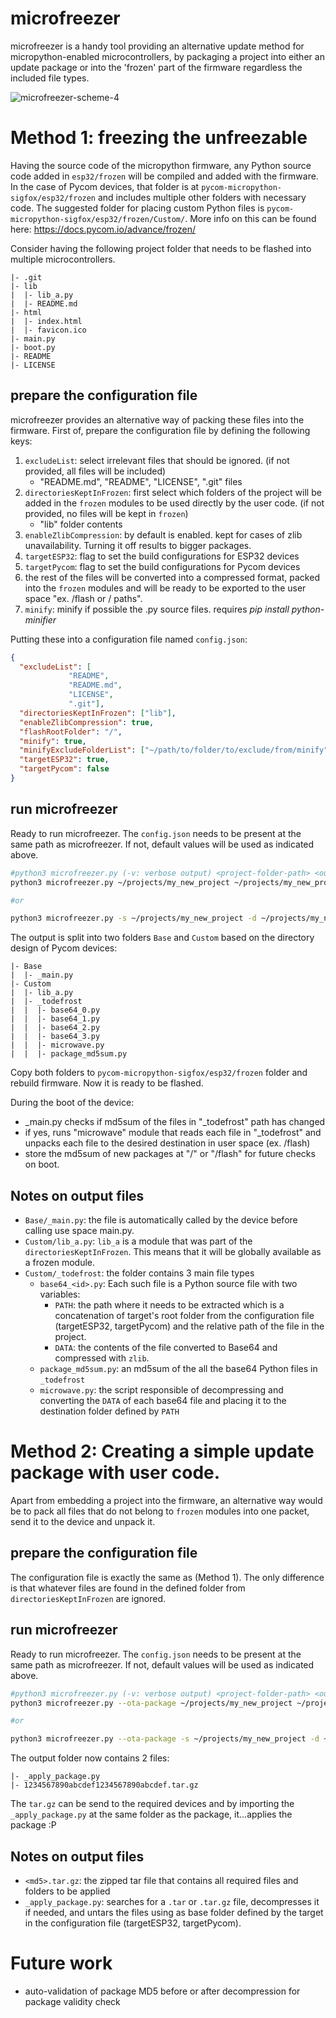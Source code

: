 # microfreezer

microfreezer is a handy tool providing an alternative update method for micropython-enabled microcontrollers, by packaging a project into either an update package or into the 'frozen' part of the firmware regardless the included file types.

![microfreezer-scheme-4](https://user-images.githubusercontent.com/550020/114547587-48178e80-9c67-11eb-8c41-c2050f63ca33.png)

# Method 1: freezing the unfreezable

Having the source code of the micropython firmware, any Python source code added in `esp32/frozen` will be compiled and added with the firmware. In the case of Pycom devices, that folder is at `pycom-micropython-sigfox/esp32/frozen` and includes multiple other folders with necessary code. The suggested folder for placing custom Python files is `pycom-micropython-sigfox/esp32/frozen/Custom/`. More info on this can be found here: https://docs.pycom.io/advance/frozen/

Consider having the following project folder that needs to be flashed into multiple microcontrollers.

```
|- .git
|- lib
|  |- lib_a.py
|  |- README.md
|- html
|  |- index.html
|  |- favicon.ico
|- main.py
|- boot.py
|- README
|- LICENSE
```

## prepare the configuration file

microfreezer provides an alternative way of packing these files into the firmware. First of, prepare the configuration file by defining the following keys:

1. `excludeList`: select irrelevant files that should be ignored. (if not provided, all files will be included)
    * "README.md", "README", "LICENSE", ".git" files
1. `directoriesKeptInFrozen`: first select which folders of the project will be added in the `frozen` modules to be used directly by the user code. (if not provided, no files will be kept in `frozen`)
    * "lib" folder contents
1. `enableZlibCompression`: by default is enabled. kept for cases of zlib unavailability. Turning it off results to bigger packages.
1. `targetESP32`: flag to set the build configurations for ESP32 devices
1. `targetPycom`: flag to set the build configurations for Pycom devices
1. the rest of the files will be converted into a compressed format, packed into the `frozen` modules and will be ready to be exported to the user space "ex. /flash or / paths".
1. `minify`: minify if possible the .py source files. requires _pip install python-minifier_

Putting these into a configuration file named `config.json`:

```json
{
  "excludeList": [
             "README",
             "README.md",
             "LICENSE",
             ".git"],
  "directoriesKeptInFrozen": ["lib"],
  "enableZlibCompression": true,
  "flashRootFolder": "/",
  "minify": true,
  "minifyExcludeFolderList": ["~/path/to/folder/to/exclude/from/minify"],
  "targetESP32": true,
  "targetPycom": false  
}
```

## run microfreezer

Ready to run microfreezer. The `config.json` needs to be present at the same path as microfreezer. If not, default values will be used as indicated above.

```bash
#python3 microfreezer.py (-v: verbose output) <project-folder-path> <output-folder-path>
python3 microfreezer.py ~/projects/my_new_project ~/projects/my_new_project_packed

#or

python3 microfreezer.py -s ~/projects/my_new_project -d ~/projects/my_new_project_packed
```

The output is split into two folders `Base` and `Custom` based on the directory design of Pycom devices:

```
|- Base
|  |- _main.py
|- Custom
|  |- lib_a.py
|  |- _todefrost
|  |  |- base64_0.py
|  |  |- base64_1.py
|  |  |- base64_2.py
|  |  |- base64_3.py
|  |  |- microwave.py
|  |  |- package_md5sum.py
```

Copy both folders to `pycom-micropython-sigfox/esp32/frozen` folder and rebuild firmware. Now it is ready to be flashed.

During the boot of the device:
* _main.py checks if md5sum of the files in "_todefrost" path has changed
* if yes, runs "microwave" module that reads each file in "_todefrost" and unpacks each file to the desired destination in user space (ex. /flash)
* store the md5sum of new packages at "/" or "/flash" for future checks on boot.

## Notes on output files

* `Base/_main.py`: the file is automatically called by the device before calling use space main.py.
* `Custom/lib_a.py`: `lib_a` is a module that was part of the `directoriesKeptInFrozen`. This means that it will be globally available as a frozen module.
* `Custom/_todefrost`: the folder contains 3 main file types
  * `base64_<id>.py`: Each such file is a Python source file with two variables:
    * `PATH`: the path where it needs to be extracted which is a concatenation of target's root folder from the configuration file (targetESP32, targetPycom) and the relative path of the file in the project.
    * `DATA`: the contents of the file converted to Base64 and compressed with `zlib`.
  * `package_md5sum.py`: an md5sum of the all the base64 Python files in `_todefrost`
  * `microwave.py`: the script responsible of decompressing and converting the `DATA` of each base64 file and placing it to the destination folder defined by `PATH`

# Method 2: Creating a simple update package with user code.

Apart from embedding a project into the firmware, an alternative way would be to pack all files that do not belong to `frozen` modules into one packet, send it to the device and unpack it.

## prepare the configuration file

The configuration file is exactly the same as (Method 1). The only difference is that whatever files are found in the defined folder from `directoriesKeptInFrozen` are ignored.

## run microfreezer

Ready to run microfreezer. The `config.json` needs to be present at the same path as microfreezer. If not, default values will be used as indicated above.

```bash
#python3 microfreezer.py (-v: verbose output) <project-folder-path> <output-folder-path>
python3 microfreezer.py --ota-package ~/projects/my_new_project ~/projects/my_new_project_packed

#or

python3 microfreezer.py --ota-package -s ~/projects/my_new_project -d ~/projects/my_new_project_packed

```

The output folder now contains 2 files:

```
|- _apply_package.py
|- 1234567890abcdef1234567890abcdef.tar.gz
```

The `tar.gz` can be send to the required devices and by importing the `_apply_package.py` at the same folder as the package, it...applies the package :P

## Notes on output files

* `<md5>.tar.gz`: the zipped tar file that contains all required files and folders to be applied
* `_apply_package.py`: searches for a `.tar` or `.tar.gz` file, decompresses it if needed, and untars the files using as base folder defined by the target in the configuration file (targetESP32, targetPycom).


# Future work

* auto-validation of package MD5 before or after decompression for package validity check
